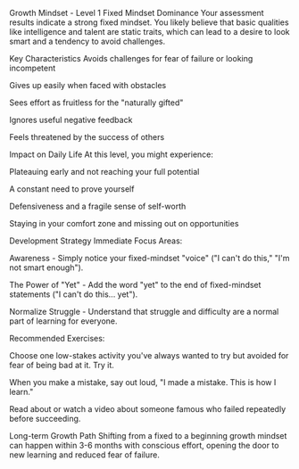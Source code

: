 Growth Mindset - Level 1
Fixed Mindset Dominance
Your assessment results indicate a strong fixed mindset. You likely believe that basic qualities like intelligence and talent are static traits, which can lead to a desire to look smart and a tendency to avoid challenges.

Key Characteristics
Avoids challenges for fear of failure or looking incompetent

Gives up easily when faced with obstacles

Sees effort as fruitless for the "naturally gifted"

Ignores useful negative feedback

Feels threatened by the success of others

Impact on Daily Life
At this level, you might experience:

Plateauing early and not reaching your full potential

A constant need to prove yourself

Defensiveness and a fragile sense of self-worth

Staying in your comfort zone and missing out on opportunities

Development Strategy
Immediate Focus Areas:

Awareness - Simply notice your fixed-mindset "voice" ("I can't do this," "I'm not smart enough").

The Power of "Yet" - Add the word "yet" to the end of fixed-mindset statements ("I can't do this... yet").

Normalize Struggle - Understand that struggle and difficulty are a normal part of learning for everyone.

Recommended Exercises:

Choose one low-stakes activity you've always wanted to try but avoided for fear of being bad at it. Try it.

When you make a mistake, say out loud, "I made a mistake. This is how I learn."

Read about or watch a video about someone famous who failed repeatedly before succeeding.

Long-term Growth Path
Shifting from a fixed to a beginning growth mindset can happen within 3-6 months with conscious effort, opening the door to new learning and reduced fear of failure.
